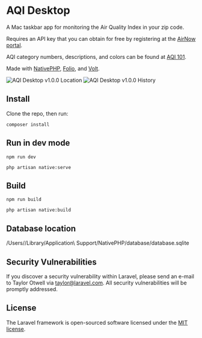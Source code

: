 # AQI Desktop

A Mac taskbar app for monitoring the Air Quality Index in your zip code.

Requires an API key that you can obtain for free by registering at the [AirNow portal](https://docs.airnowapi.org/login?index=).

AQI category numbers, descriptions, and colors can be found at [AQI 101](https://docs.airnowapi.org/aq101). 

Made with [NativePHP](), [Folio](), and [Volt]().

![AQI Desktop v1.0.0 Location](https://github.com/breadthe/aqi-desktop/assets/17433578/9a4d0188-bff7-4dfb-b88e-77f1a2ea3c55)
![AQI Desktop v1.0.0 History](https://github.com/breadthe/aqi-desktop/assets/17433578/4195a45c-97ab-43c9-8116-f2523a26a36c)

## Install

Clone the repo, then run:

```shell
composer install
```

## Run in dev mode

```shell
npm run dev

php artisan native:serve
```

## Build

```shell
npm run build

php artisan native:build
```

## Database location

/Users/<user>/Library/Application\ Support/NativePHP/database/database.sqlite


## Security Vulnerabilities

If you discover a security vulnerability within Laravel, please send an e-mail to Taylor Otwell via [taylor@laravel.com](mailto:taylor@laravel.com). All security vulnerabilities will be promptly addressed.

## License

The Laravel framework is open-sourced software licensed under the [MIT license](https://opensource.org/licenses/MIT).
